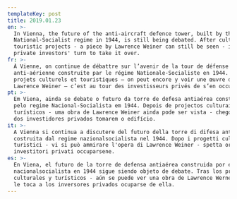 ```yaml
---
templateKey: post
title: 2019.01.23
en: >-
  In Vienna, the future of the anti-aircraft defence tower, built by the
  National-Socialist regime in 1944, is still being debated. After cultural and
  touristic projects - a piece by Lawrence Weiner can still be seen - it is
  private investors' turn to take it over. 
fr: >-
  À Vienne, on continue de débattre sur l’avenir de la tour de défense
  anti-aérienne construite par le régime Nationale-Socialiste en 1944. Après les
  projets culturels et touristiques – on peut encore y voir une œuvre de
  Lawrence Weiner – c’est au tour des investisseurs privés de s’en occuper.    
pt: >-
  Em Viena, ainda se debate o futuro da torre de defesa antiaérea construída
  pelo regime Nacional-Socialista em 1944. Depois de projectos culturais e
  turísticos - uma obra de Lawrence Weiner ainda pode ser vista - chegou a vez
  dos investidores privados tomarem o edifício.
it: >-
  A Vienna si continua a discutere del futuro della torre di difesa anti-aerea
  costruita dal regime nazionalsocialista nel 1944. Dopo i progetti culturali e
  turistici - vi si può ammirare l'opera di Lawrence Weiner - spetta ora agli
  investitori privati occuparsene.
es: >-
  En Viena, el futuro de la torre de defensa antiaérea construida por el régimen
  nacionalsocialista en 1944 sigue siendo objeto de debate. Tras los proyectos
  culturales y turísticos - aún se puede ver una obra de Lawrence Werner - ahora
  le toca a los inversores privados ocuparse de ella.
---
```


